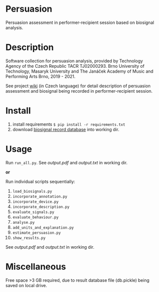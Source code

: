 # Persuasion
Persuasion assessment in performer-recipient session based on biosignal analysis. 

# Description
Software collection for persuasion analysis, provided by Technology Agency of the Czech Republic TACR TJ02000293. 
Brno University of Technology, Masaryk University and The Janáček Academy of Music and Performing Arts Brno, 2019 - 2021.

See project [wiki](https://github.com/janouseko/persuasion/wiki) (in Czech language) for detail description of persuasion assessment and biosignal being recorded in performer-recipient session.

# Install
1. install requirements  `$ pip install -r requirements.txt`
2. download [biosignal record database](https://drive.google.com/file/d/1bvtsGG7NHU1nbTTuAJb6lsSn_bU1p1j8/view?usp=sharing) into working dir.

# Usage
Run `run_all.py`. See *output.pdf* and *output.txt* in working dir. 

**or**

Run individual scripts sequentially:
1. `load_biosignals.py`
2. `incorporate_annotation.py`
3. `incorporate_device.py`
4. `incorporate_description.py`
5. `evaluate_signals.py`
6. `evaluate_behaviour.py`
7. `analyse.py`
8. `add_units_and_explanation.py`
9. `estimate_persuasion.py`
10. `show_results.py`

See *output.pdf* and *output.txt* in working dir. 

# Miscellaneous
Free space >3 GB required, due to result database file (db.pickle) being saved on local drive.

